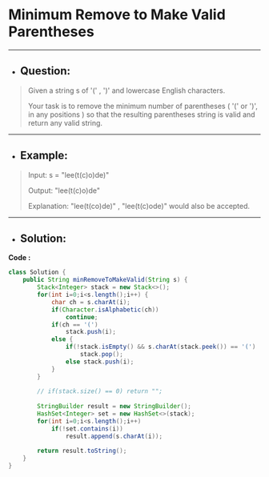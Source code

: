# Minimum Remove to Make Valid Parentheses
---
- ## Question:
> Given a string s of '(' , ')' and lowercase English characters.
> 
> Your task is to remove the minimum number of parentheses ( '(' or ')', in any positions ) so that the resulting parentheses string is valid and return any valid string.
---
- ## Example:
> Input: s = "lee(t(c)o)de)"
> 
> Output: "lee(t(c)o)de"
> 
> Explanation: "lee(t(co)de)" , "lee(t(c)ode)" would also be accepted.
---
- ## Solution:
**Code :**
```java
class Solution {
    public String minRemoveToMakeValid(String s) {
        Stack<Integer> stack = new Stack<>();
        for(int i=0;i<s.length();i++) {
            char ch = s.charAt(i);
            if(Character.isAlphabetic(ch))
                continue;
            if(ch == '(')
                stack.push(i);
            else {
                if(!stack.isEmpty() && s.charAt(stack.peek()) == '(')
                    stack.pop();
                else stack.push(i);
            }
        }
        
        // if(stack.size() == 0) return "";
        
        StringBuilder result = new StringBuilder();
        HashSet<Integer> set = new HashSet<>(stack);
        for(int i=0;i<s.length();i++)
            if(!set.contains(i))
                result.append(s.charAt(i));
        
        return result.toString();
    }
}
